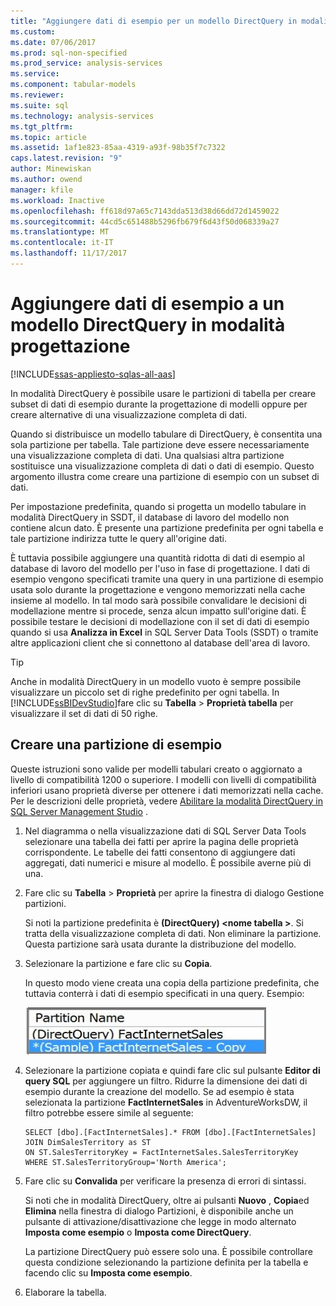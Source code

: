 ```yaml
---
title: "Aggiungere dati di esempio per un modello DirectQuery in modalità progettazione | Documenti Microsoft"
ms.custom: 
ms.date: 07/06/2017
ms.prod: sql-non-specified
ms.prod_service: analysis-services
ms.service: 
ms.component: tabular-models
ms.reviewer: 
ms.suite: sql
ms.technology: analysis-services
ms.tgt_pltfrm: 
ms.topic: article
ms.assetid: 1af1e823-85aa-4319-a93f-98b35f7c7322
caps.latest.revision: "9"
author: Minewiskan
ms.author: owend
manager: kfile
ms.workload: Inactive
ms.openlocfilehash: ff618d97a65c7143dda513d38d66dd72d1459022
ms.sourcegitcommit: 44cd5c651488b5296fb679f6d43f50d068339a27
ms.translationtype: MT
ms.contentlocale: it-IT
ms.lasthandoff: 11/17/2017
---
```

# <a name="add-sample-data-to-a-directquery-model-in-design-mode"></a>Aggiungere dati di esempio a un modello DirectQuery in modalità progettazione

[!INCLUDE[ssas-appliesto-sqlas-all-aas](../../includes/ssas-appliesto-sqlas-all-aas.md)]

 In modalità DirectQuery è possibile usare le partizioni di tabella per creare subset di dati di esempio durante la progettazione di modelli oppure per creare alternative di una visualizzazione completa di dati.
 
 Quando si distribuisce un modello tabulare di DirectQuery, è consentita una sola partizione per tabella. Tale partizione deve essere necessariamente una visualizzazione completa di dati. Una qualsiasi altra partizione sostituisce una visualizzazione completa di dati o dati di esempio. Questo argomento illustra come creare una partizione di esempio con un subset di dati.
 
 Per impostazione predefinita, quando si progetta un modello tabulare in modalità DirectQuery in SSDT, il database di lavoro del modello non contiene alcun dato. È presente una partizione predefinita per ogni tabella e tale partizione indirizza tutte le query all'origine dati. 
  
È tuttavia possibile aggiungere una quantità ridotta di dati di esempio al database di lavoro del modello per l'uso in fase di progettazione. I dati di esempio vengono specificati tramite una query in una partizione di esempio usata solo durante la progettazione e vengono memorizzati nella cache insieme al modello. In tal modo sarà possibile convalidare le decisioni di modellazione mentre si procede, senza alcun impatto sull'origine dati. È possibile testare le decisioni di modellazione con il set di dati di esempio quando si usa **Analizza in Excel** in SQL Server Data Tools (SSDT) o tramite altre applicazioni client che si connettono al database dell'area di lavoro.  
  
> [!TIP]  
>  Anche in modalità DirectQuery in un modello vuoto è sempre possibile visualizzare un piccolo set di righe predefinito per ogni tabella. In [!INCLUDE[ssBIDevStudio](../../includes/ssbidevstudio-md.md)]fare clic su **Tabella** > **Proprietà tabella** per visualizzare il set di dati di 50 righe.  
  
## <a name="create-a-sample-partition"></a>Creare una partizione di esempio
 Queste istruzioni sono valide per modelli tabulari creato o aggiornato a livello di compatibilità 1200 o superiore. I modelli con livelli di compatibilità inferiori usano proprietà diverse per ottenere i dati memorizzati nella cache. Per le descrizioni delle proprietà, vedere [Abilitare la modalità DirectQuery in SQL Server Management Studio](../../analysis-services/tabular-models/enable-directquery-mode-in-ssms.md) .  
  
1.  Nel diagramma o nella visualizzazione dati di SQL Server Data Tools selezionare una tabella dei fatti per aprire la pagina delle proprietà corrispondente. Le tabelle dei fatti consentono di aggiungere dati aggregati, dati numerici e misure al modello. È possibile averne più di una.  
  
2.  Fare clic su **Tabella** > **Proprietà** per aprire la finestra di dialogo Gestione partizioni.  
  
    Si noti la partizione predefinita è **(DirectQuery) \<nome tabella >**. Si tratta della visualizzazione completa di dati. Non eliminare la partizione. Questa partizione sarà usata durante la distribuzione del modello.  
  
4.  Selezionare la partizione e fare clic su **Copia**.  

    In questo modo viene creata una copia della partizione predefinita, che tuttavia conterrà i dati di esempio specificati in una query. Esempio:
  
     ![ssas_tabularproject_copypartition](../../analysis-services/tabular-models/media/ssas-tabularproject-copypartition.jpg "ssas_tabularproject_copypartition")  
  
5.  Selezionare la partizione copiata e quindi fare clic sul pulsante **Editor di query SQL** per aggiungere un filtro. Ridurre la dimensione dei dati di esempio durante la creazione del modello. Se ad esempio è stata selezionata la partizione **FactInternetSales** in AdventureWorksDW, il filtro potrebbe essere simile al seguente:  
  
    ```  
    SELECT [dbo].[FactInternetSales].* FROM [dbo].[FactInternetSales]  
    JOIN DimSalesTerritory as ST  
    ON ST.SalesTerritoryKey = FactInternetSales.SalesTerritoryKey  
    WHERE ST.SalesTerritoryGroup='North America';  
    ```  
  
6.  Fare clic su **Convalida** per verificare la presenza di errori di sintassi.  
  
     Si noti che in modalità DirectQuery, oltre ai pulsanti **Nuovo** , **Copia**ed **Elimina** nella finestra di dialogo Partizioni, è disponibile anche un pulsante di attivazione/disattivazione che legge in modo alternato **Imposta come esempio** o **Imposta come DirectQuery**.  
  
     La partizione DirectQuery può essere solo una. È possibile controllare questa condizione selezionando la partizione definita per la tabella e facendo clic su **Imposta come esempio**.  
  
7.  Elaborare la tabella.  
  


  
  
